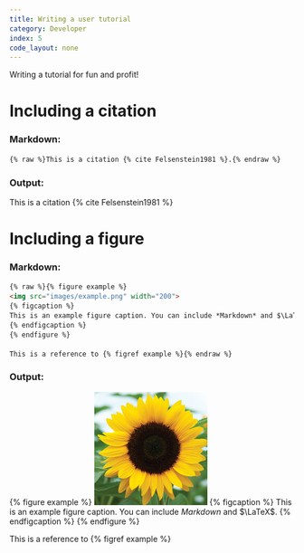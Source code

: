 ```yaml
---
title: Writing a user tutorial
category: Developer
index: 5
code_layout: none
---
```


Writing a tutorial for fun and profit!

Including a citation
==================

### Markdown:
```markdown
{% raw %}This is a citation {% cite Felsenstein1981 %}.{% endraw %}
``` 
### Output:
This is a citation {% cite Felsenstein1981 %}

Including a figure
==================

### Markdown:
```markdown
{% raw %}{% figure example %}
<img src="images/example.png" width="200">
{% figcaption %}
This is an example figure caption. You can include *Markdown* and $\LaTeX$.
{% endfigcaption %}
{% endfigure %}

This is a reference to {% figref example %}{% endraw %}
``` 
### Output:
{% figure example %}
<img src="images/example.png" width="200">
{% figcaption %}
This is an example figure caption. You can include *Markdown* and $\LaTeX$.
{% endfigcaption %}
{% endfigure %}
 
This is a reference to {% figref example %}
